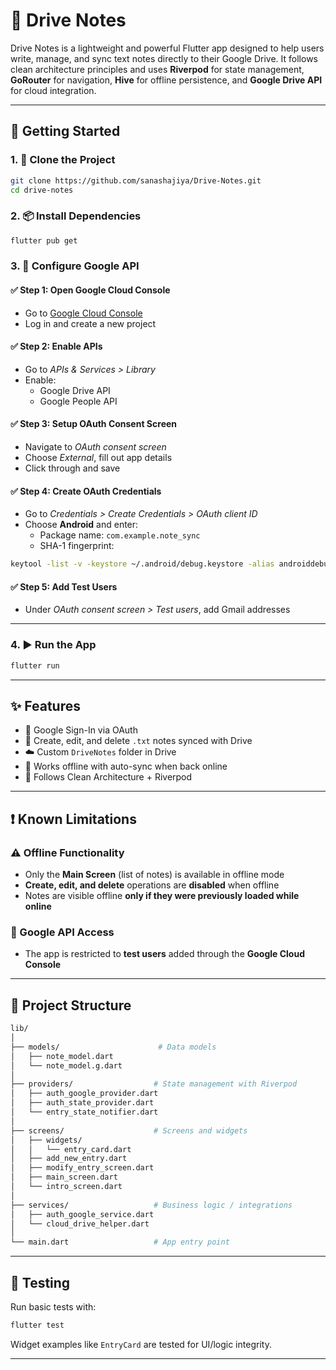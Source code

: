 # 📘 Drive Notes

Drive Notes is a lightweight and powerful Flutter app designed to help users write, manage, and sync text notes directly to their Google Drive. It follows clean architecture principles and uses **Riverpod** for state management, **GoRouter** for navigation, **Hive** for offline persistence, and **Google Drive API** for cloud integration.

---

## 🚀 Getting Started

### 1. 📂 Clone the Project
```bash
git clone https://github.com/sanashajiya/Drive-Notes.git
cd drive-notes
```

### 2. 📦 Install Dependencies
```bash
flutter pub get
```

### 3. 🔐 Configure Google API

#### ✅ Step 1: Open Google Cloud Console
- Go to [Google Cloud Console](https://console.cloud.google.com/)
- Log in and create a new project

#### ✅ Step 2: Enable APIs
- Go to *APIs & Services > Library*
- Enable:
  - Google Drive API
  - Google People API

#### ✅ Step 3: Setup OAuth Consent Screen
- Navigate to *OAuth consent screen*
- Choose *External*, fill out app details
- Click through and save

#### ✅ Step 4: Create OAuth Credentials
- Go to *Credentials > Create Credentials > OAuth client ID*
- Choose **Android** and enter:
  - Package name: `com.example.note_sync`
  - SHA-1 fingerprint:

```bash
keytool -list -v -keystore ~/.android/debug.keystore -alias androiddebugkey -storepass android -keypass android
```

#### ✅ Step 5: Add Test Users
- Under *OAuth consent screen > Test users*, add Gmail addresses

---

### 4. ▶️ Run the App
```bash
flutter run
```

---

## ✨ Features

- 🔐 Google Sign-In via OAuth
- 📝 Create, edit, and delete `.txt` notes synced with Drive
- ☁️ Custom `DriveNotes` folder in Drive
- 🛜 Works offline with auto-sync when back online
- 🧱 Follows Clean Architecture + Riverpod

---

## ❗ Known Limitations

### ⚠️ Offline Functionality
- Only the **Main Screen** (list of notes) is available in offline mode  
- **Create, edit, and delete** operations are **disabled** when offline  
- Notes are visible offline **only if they were previously loaded while online**

### 🔐 Google API Access
- The app is restricted to **test users** added through the **Google Cloud Console**  


---

## 🧭 Project Structure

```bash
lib/
│
├── models/                      # Data models
│   ├── note_model.dart
│   └── note_model.g.dart
│
├── providers/                  # State management with Riverpod
│   ├── auth_google_provider.dart
│   ├── auth_state_provider.dart
│   └── entry_state_notifier.dart
│
├── screens/                    # Screens and widgets
│   ├── widgets/
│   │   └── entry_card.dart
│   ├── add_new_entry.dart
│   ├── modify_entry_screen.dart
│   ├── main_screen.dart
│   └── intro_screen.dart
│
├── services/                   # Business logic / integrations
│   ├── auth_google_service.dart
│   └── cloud_drive_helper.dart
│
└── main.dart                   # App entry point
```

---

## 🧪 Testing

Run basic tests with:
```bash
flutter test
```

Widget examples like `EntryCard` are tested for UI/logic integrity.

---



